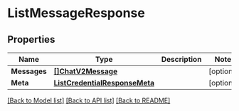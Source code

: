 # ListMessageResponse

## Properties

Name | Type | Description | Notes
------------ | ------------- | ------------- | -------------
**Messages** | [**[]ChatV2Message**](ChatV2Message.md) |  |[optional] 
**Meta** | [**ListCredentialResponseMeta**](ListCredentialResponseMeta.md) |  |[optional] 

[[Back to Model list]](../README.md#documentation-for-models) [[Back to API list]](../README.md#documentation-for-api-endpoints) [[Back to README]](../README.md)


